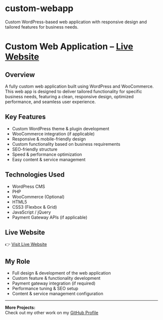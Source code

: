# custom-webapp
Custom WordPress-based web application with responsive design and tailored features for business needs.
# Custom Web Application – [Live Website](https://therealgoodfellas.com/)

## Overview
A fully custom web application built using WordPress and WooCommerce. This web app is designed to deliver tailored functionality for specific business needs, featuring a clean, responsive design, optimized performance, and seamless user experience.

## Key Features
- Custom WordPress theme & plugin development
- WooCommerce integration (if applicable)
- Responsive & mobile-friendly design
- Custom functionality based on business requirements
- SEO-friendly structure
- Speed & performance optimization
- Easy content & service management

## Technologies Used
- WordPress CMS
- PHP
- WooCommerce (Optional)
- HTML5
- CSS3 (Flexbox & Grid)
- JavaScript / jQuery
- Payment Gateway APIs (if applicable)

## Live Website
👉 [Visit Live Website](https://therealgoodfellas.com/)

## My Role
- Full design & development of the web application
- Custom feature & functionality development
- Payment gateway integration (if required)
- Performance tuning & SEO setup
- Content & service management configuration

---

**More Projects:**  
Check out my other work on my [GitHub Profile](https://github.com/UmerDev695)
